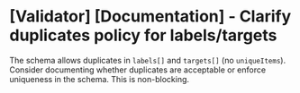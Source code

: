 # [Validator] [Documentation] - Clarify duplicates policy for labels/targets

The schema allows duplicates in `labels[]` and `targets[]` (no `uniqueItems`). Consider documenting whether duplicates are acceptable or enforce uniqueness in the schema. This is non-blocking.
